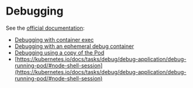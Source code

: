 # Debugging

See the [official documentation](https://kubernetes.io/docs/tasks/debug/debug-application/debug-running-pod/):
* [Debugging with container exec](https://kubernetes.io/docs/tasks/debug/debug-application/debug-running-pod/#container-exec)
* [Debugging with an ephemeral debug container](https://kubernetes.io/docs/tasks/debug/debug-application/debug-running-pod/#ephemeral-container)
* [Debugging using a copy of the Pod](https://kubernetes.io/docs/tasks/debug/debug-application/debug-running-pod/#debugging-using-a-copy-of-the-pod)
* [https://kubernetes.io/docs/tasks/debug/debug-application/debug-running-pod/#node-shell-session](https://kubernetes.io/docs/tasks/debug/debug-application/debug-running-pod/#node-shell-session)
